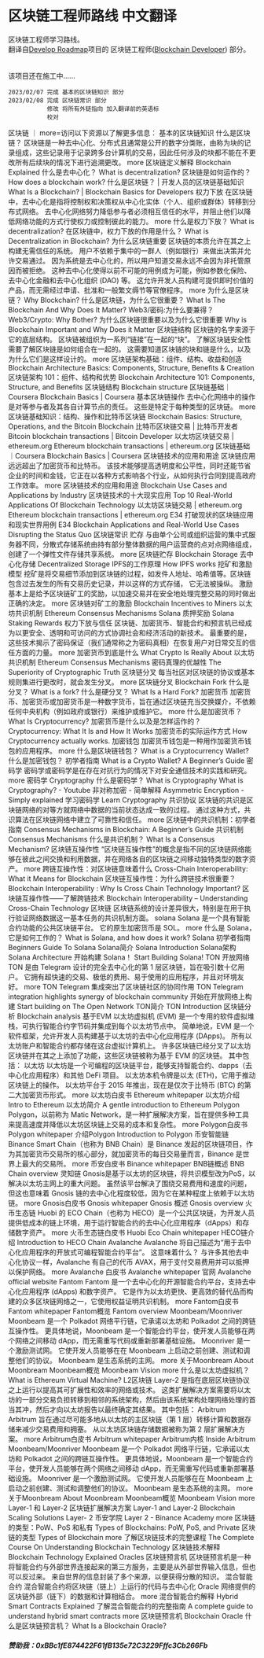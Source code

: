 # 区块链工程师路线 中文翻译<br>
区块链工程师学习路线。
<br>
翻译自[Develop Roadmap](https://roadmap.sh)项目的 区块链工程师([Blockchain Developer](https://roadmap.sh/blockchain)) 部分。
<br>
<br>
<br>
该项目还在施工中......
<br>


    2023/02/07 完成 基本的区块链知识 部分
    2023/02/08 完成 区块链常识 部分
               修改 将所有外链指向 加入翻译前的英语标
               校对
               
区块链
｜ more=访问以下资源以了解更多信息：
    基本的区块链知识
        什么是区块链？
            区块链是一种去中心化、分布式且通常是公开的数字分类账，由称为块的记录组成，这些记录用于记录跨多台计算机的交易，因此任何涉及的块都不能在不更改所有后续块的情况下进行追溯更改。
            more
                区块链定义解释
                    Blockchain Explained
                什么是去中心化？
                    What is decentralization?
                区块链是如何运作的？
                    How does a blockchain work?
                什么是区块链？ | 开发人员的区块链基础知识
                    What Is a Blockchain? | Blockchain Basics for Developers
        权力下放
            在区块链中，去中心化是指将控制权和决策权从中心化实体（个人、组织或群体）转移到分布式网络。 去中心化网络努力降低参与者必须相互信任的水平，并阻止他们以降低网络功能的方式行使权力或控制彼此的能力。
            more
                什么是权力下放？
                    What is decentralization?
                在区块链中，权力下放的作用是什么？
                    What is Decentralization in Blockchain?
        为什么区块链重要
            区块链的本质允许在其之上构建无需信任的系统。 用户不依赖于集中的一群人（例如银行）来做出决策并允许交易通过。 因为系统是去中心化的，所以用户知道交易永远不会因为非托管原因而被拒绝。
            这种去中心化使得以前不可能的用例成为可能，例如参数化保险、去中心化金融和去中心化组织 (DAO) 等。 这允许开发人员构建可提供即时价值的产品，而无需经过申请、批准和一般繁文缛节等官僚程序。
            more
                为什么是区块链？
                    Why Blockchain?
                什么是区块链，为什么它很重要？
                    What Is The Blockchain And Why Does It Matter?
                Web3/密码:为什么要兼得？
                    Web3/Crypto: Why Bother?
                为什么区块链很重要以及为什么它很重要
                    Why is Blockchain Important and Why Does it Matter
        区块链结构
            区块链的名字来源于它的底层结构。 区块链被组织为一系列“链接”在一起的“块”。
            了解区块链安全性需要了解区块链是如何组合在一起的。 这需要知道区块链的块和链是什么，以及为什么它们是这样设计的。
            more
                区块链架构基础：组件、结构、收益和创造
                    Blockchain Architecture Basics: Components, Structure, Benefits & Creation
                区块链架构 101：组件、结构和优势
                    Blockchain Architecture 101: Components, Structure, and Benefits
                区块链结构
                    Blockchain structure
                区块链基础｜Coursera
                    Blockchain Basics | Coursera
        基本区块链操作
            去中心化网络中的操作是对等参与者及其各自计算节点的责任。 这些是特定于每种类型的区块链。
            more
                区块链基础知识：结构、操作和比特币区块链
                    Blockchain Basics: Structure, Operations, and the Bitcoin Blockchain
                比特币区块链交易 | 比特币开发者
                    Bitcoin blockchain transactions | Bitcoin Developer
                以太坊区块链交易 | ethereum.org
                    Ethereum blockchain transactions | ethereum.org
                区块链基础｜Coursera
                    Blockchain Basics | Coursera
        区块链技术的应用和用途
            区块链应用远远超出了加密货币和比特币。
            该技术能够提高透明度和公平性，同时还能节省企业的时间和金钱，它正在以各种方式影响各个行业，从如何执行合同到提高政府工作效率。
            more
                区块链技术的应用和用途
                    Blockchain Use Cases and Applications by Industry
                区块链技术的十大现实应用
                    Top 10 Real-World Applications Of Blockchain Technology
                以太坊区块链交易 | ethereum.org
                    Ethereum blockchain transactions | ethereum.org
                E34 打破现状的区块链应用和现实世界用例
                    E34 Blockchain Applications and Real-World Use Cases Disrupting the Status Quo
    区块链常识
        贮存
            与由单个公司或组织运营的集中式服务器不同，分散式存储系统由持有部分整体数据的用户运营商的点对点网络组成，创建了一个弹性文件存储共享系统。
            more
                区块链贮存
                    Blockchain Storage
                去中心化存储
                    Decentralized Storage
                IPFS的工作原理
                    How IPFS works
        挖矿和激励模型
            挖矿是将交易细节添加到区块链的过程，如发件人地址、哈希值等。区块链包含过去发生的所有交易历史记录，并以这样的方式存储， 它无法被操纵。
            激励基本上是给予区块链矿工的奖励，以加速交易并在安全地处理完整交易的同时做出正确的决定。
            more
                区块链对矿工的激励
                    Blockchain Incentives to Miners
                以太坊共识机制
                    Ethereum Consensus Mechanisms
                Solana 质押奖励
                    Solana Staking Rewards
        权力下放与信任
            区块链、加密货币、智能合约和预言机已经成为以更安全、透明和可访问的方式协调社会和经济活动的新技术。
             最重要的是，这些技术揭示了密码保证（我们通常称之为密码真相）在恢复用户对日常交互的信任方面的力量。
            more
                加密货币到底是什么
                    What Crypto Is Really About
                以太坊共识机制
                    Ethereum Consensus Mechanisms
                密码真理的优越性
                    The Superiority of Cryptographic Truth
        区块链分叉
            每当社区对区块链的协议或基本规则集进行更改时，就会发生分叉。
            more
                区块链分叉
                    Blockchain Fork
                什么是分叉？
                    What is a fork?
                什么是硬分叉？
                    What Is a Hard Fork?
        加密货币
            加密货币、加密货币或加密货币是一种数字货币，旨在通过区块链充当交换媒介，不依赖任何中央机构（例如政府或银行）来维护或维护它。
            more
                什么是加密货币？
                    What Is Cryptocurrency?
                加密货币是什么以及是怎样运作的？
                    Cryptocurrency: What It Is and How It Works
                加密货币的实际运作方式
                    How Cryptocurrency actually works.
        加密钱包
            加密货币钱包是一种用作加密货币钱包的应用程序。
            more
                什么是区块链钱包？
                    What is a Cryptocurrency Wallet?
                什么是加密钱包？ 初学者指南
                    What is a Crypto Wallet? A Beginner’s Guide
        密码学
            密码学或密码学是在存在对抗行为的情况下对安全通信技术的实践和研究。
            more
                密码学
                    Cryptography
                什么是密码学？
                    What is Cryptography
                    What is Cryptography?  - Youtube
                非对称加密 - 简单解释
                    Asymmetric Encryption - Simply explained
                学习密码学
                    Learn Cryptography
        共识协议
            区块链的共识是区块链网络的对等方就网络中数据的当前状态达成一致的过程。 通过这种方式，共识算法在区块链网络中建立了可靠性和信任。
            more
                区块链中的共识机制：初学者指南
                    Consensus Mechanisms in Blockchain: A Beginner’s Guide
                共识机制
                    Consensus Mechanisms
                什么是共识机制？
                    What Is a Consensus Mechanism?
        区块链互操作性
            “区块链互操作性”的概念是指不同的区块链网络能够在彼此之间交换和利用数据，并在网络各自的区块链之间移动独特类型的数字资产。
            more
                跨链互操作性：对区块链意味着什么
                    Cross-Chain Interoperability: What it Means for Blockchain
                区块链互操作性：为什么跨链技术很重要？
                    Blockchain Interoperability : Why Is Cross Chain Technology Important?
                区块链互操作性——了解跨链技术
                    Blockchain Interoperability – Understanding Cross-Chain Technology
        区块链
            区块链系统的设计差异很大，特别是在用于执行验证网络数据这一基本任务的共识机制方面。
                solana
                    Solana 是一个具有智能合约功能的公共区块链平台。 它的原生加密货币是 SOL。
                    more
                        什么是 Solana，它是如何工作的？
                            What is Solana, and how does it work?
                        Solana 初学者指南
                            Beginners Guide To Solana
                        Solana简介
                            Solana Introduction
                        Solana架构
                            Solana Architecture
                        开始构建 Solana！
                            Start Building Solana!
                TON
                    开放网络
                        TON 是由 Telegram 设计的完全去中心化的第 1 层区块链，旨在吸引数十亿用户。 它拥有超快速的交易、极低的费用、易于使用的应用程序，并且对环境友好。
                        more
                            TON Telegram 集成突出了区块链社区的协同作用
                                TON Telegram integration highlights synergy of blockchain community
                            开始在开放网络上构建
                                Start building on The Open Network
                            TON简介
                                TON Introduction
                            区块链分析
                                Blockchain analysis
                基于EVM
                    以太坊虚拟机 (EVM) 是一个专用的软件虚拟堆栈，可执行智能合约字节码并集成到每个以太坊节点中。 简单地说，EVM 是一个软件框架，允许开发人员构建基于以太坊的去中心化应用程序 (DApps)。 所有以太坊账户和智能合约都存储在这台虚拟计算机上。
                    许多区块链已经分叉了以太坊区块链并在其之上添加了功能，这些区块链被称为基于 EVM 的区块链。
                    其中包括：
                        以太坊
                            以太坊是一个可编程的区块链平台，能够支持智能合约、dapps（去中心化应用程序）和其他 DeFi 项目。 以太坊本机令牌是以太 (ETH)，它用于推动区块链上的操作。
                            以太坊平台于 2015 年推出，现在是仅次于比特币 (BTC) 的第二大加密货币形式。
                            more
                                以太坊白皮书
                                    Ethereum whitepaper
                                以太坊介绍
                                    Intro to Ethereum
                                以太坊简介
                                    A gentle introduction to Ethereum
                        Polygon
                            Polygon，以前称为 Matic Network，是一种扩展解决方案，旨在提供多种工具来提高速度并降低以太坊区块链上交易的成本和复杂性。
                            more
                                Polygon白皮书
                                    Polygon whitepaper
                                介绍Polygon
                                    Introduction to Polygon
                        币安智能链
                            Binance Smart Chain（也称为 BNB Chain）是 Binance 发起的区块链项目，作为其加密货币交易所的核心部分，就加密货币的每日交易量而言，Binance 是世界上最大的交易所。
                            more
                                币安白皮书
                                    Binance whitepaper
                                BNB链概述
                                    BNB Chain overview
                        灵知链
                            Gnosis是基于以太坊的区块链，将共识模型改为PoS，以解决以太坊主网上的重大问题。 虽然该平台解决了围绕交易费用和速度的问题，但这也意味着 Gnosis 链的去中心化程度较低，因为它在某种程度上依赖于以太坊链。
                            more
                                Gnosis白皮书
                                    Gnosis whitepaper
                                Gnosis 概述
                                    Gnosis overview
                        火币生态链
                            Huobi 的 ECO Chain（也称为 HECO）是一个公共区块链，为开发人员提供低成本的链上环境，用于运行智能合约的去中心化应用程序（dApps）和存储数字资产。
                            more
                                火币生态链白皮书
                                    Huobi Eco Chain whitepaper
                                HECO链介绍
                                    Introduction to HECO Chain
                        Avalanche 
                            Avalanche 将自己描述为“用于去中心化应用程序的开放式可编程智能合约平台”。 这意味着什么？ 与许多其他去中心化协议一样，Avalanche 有自己的代币 AVAX，用于支付交易费用并可以抵押以保护网络。
                            more
                                Avalanche 白皮书
                                    Avalanche whitepaper
                                官网
                                    Avalanche official website
                        Fantom
                            Fantom 是一个去中心化的开源智能合约平台，支持去中心化应用程序 (dApps) 和数字资产。 它是作为以太坊更快、更高效的替代品而构建的众多区块链网络之一，它使用权益证明共识机制。
                            more
                                Fantom白皮书
                                    Fantom whitepaper
                                Fantom概览
                                    Fantom overview
                        Moonbeam/Moonriver 
                            Moonbeam 
                                是一个 Polkadot 网络平行链，它承诺以太坊和 Polkadot 之间的跨链互操作性。 更具体地说，Moonbeam 是一个智能合约平台，使开发人员能够在两个网络之间移动 dApp，而无需重写代码或重新部署基础设施。
                            Moonriver 
                                是一个激励测试网。 它使开发人员能够在在 Moonbeam 上启动之前创建、测试和调整他们的协议。 Moonbeam 是生态系统的主网。
                            more
                                关于Moonbream
                                    About Moonbream
                                Moonbeam概览
                                    Moonbeam Vision
                    more
                        什么是以太坊虚拟机？
                            What is Ethereum Virtual Machine?
                L2区块链
                    Layer-2 是指在底层区块链协议之上运行以提高其可扩展性和效率的网络或技术。
                    这类扩展解决方案需要将以太坊的一部分交易负担转移到相邻的系统架构，然后由该系统架构处理网络处理的首当其冲，然后才向以太坊报告以最终确定其结果。
                    其中包括：
                        Arbitrum
                            Arbitrum 旨在通过尽可能多地从以太坊的主区块链（第 1 层）转移计算和数据存储来减少交易费用和拥塞。 从以太坊区块链存储数据被称为第 2 层扩展解决方案。
                            more
                                Arbitrum白皮书
                                    Arbitrum whitepaper
                                Arbitrum内核
                                    Inside Arbitrum
                        Moonbeam/Moonriver 
                            Moonbeam 
                                是一个 Polkadot 网络平行链，它承诺以太坊和 Polkadot 之间的跨链互操作性。 更具体地说，Moonbeam 是一个智能合约平台，使开发人员能够在两个网络之间移动 dApp，而无需重写代码或重新部署基础设施。
                            Moonriver 
                                是一个激励测试网。 它使开发人员能够在在 Moonbeam 上启动之前创建、测试和调整他们的协议。 Moonbeam 是生态系统的主网。
                            more
                                关于Moonbream
                                    About Moonbream
                                Moonbeam概览
                                    Moonbeam Vision
                    more
                        Layer-1 和 Layer-2 区块链扩展解决方案
                            Layer-1 and Layer-2 Blockchain Scaling Solutions
                         Layer- 2 币安学院
                            Layer 2 - Binance Academy
            more
                区块链的类型：PoW、PoS 和私有
                    Types of Blockchains: PoW, PoS, and Private
                区块链的类型
                    Types of Blockchain
        more
            了解区块链技术的完整课程
                The Complete Course On Understanding Blockchain Technology
            区块链技术解释
                Blockchain Technology Explained
    Oracles
        区块链预言机
            区块链预言机是一种将智能合约与外部世界连接起来的第三方服务，主要是从外部世界输入信息，但也可以反过来。 来自世界的信息封装了多个来源，以便获得分散的知识。
            混合智能合约
                混合智能合约将区块链（链上）上运行的代码与去中心化 Oracle 网络提供的区块链外部（链下）的数据和计算相结合。
                    more
                        混合智能合约解释
                            Hybrid Smart Contracts Explained
                        了解混合智能合约的完整指南
                            A complete guide to understand hybrid smart contracts
            more
                区块链预言机
                    Blockchain Oracle
                什么是区块链预言机？
                    What Is a Blockchain Oracle?
                       
                
    
##### 赞助我：0xBBc1fE874422F61fB135e72C3229Fffc3Cb266Fb
